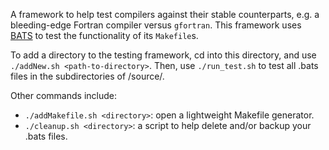 A framework to help test compilers against their stable counterparts, e.g. a bleeding-edge Fortran compiler versus `gfortran`.
This framework uses [BATS](https://github.com/bats-core/bats-core) to test the functionality of its `Makefile`s.

To add a directory to the testing framework, cd into this directory, and use `./addNew.sh <path-to-directory>`.
Then, use `./run_test.sh` to test all .bats files in the subdirectories of /source/. 

Other commands include:
- `./addMakefile.sh <directory>`: open a lightweight Makefile generator.
- `./cleanup.sh <directory>`: a script to help delete and/or backup your .bats files.
